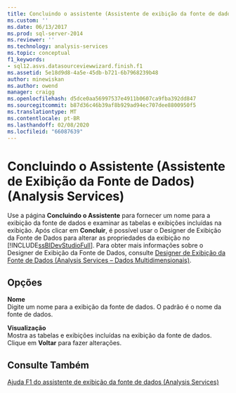 ```yaml
---
title: Concluindo o assistente (Assistente de exibição da fonte de dados) (Analysis Services) | Microsoft Docs
ms.custom: ''
ms.date: 06/13/2017
ms.prod: sql-server-2014
ms.reviewer: ''
ms.technology: analysis-services
ms.topic: conceptual
f1_keywords:
- sql12.asvs.datasourceviewwizard.finish.f1
ms.assetid: 5e18d9d8-4a5e-45db-b721-6b7968239b48
author: minewiskan
ms.author: owend
manager: craigg
ms.openlocfilehash: d5dce0aa56997537e4911b0607ca9fba392dd847
ms.sourcegitcommit: b87d36c46b39af8b929ad94ec707dee8800950f5
ms.translationtype: MT
ms.contentlocale: pt-BR
ms.lasthandoff: 02/08/2020
ms.locfileid: "66087639"
---
```

# <a name="completing-the-wizard-data-source-view-wizard-analysis-services"></a>Concluindo o Assistente (Assistente de Exibição da Fonte de Dados) (Analysis Services)
  Use a página **Concluindo o Assistente** para fornecer um nome para a exibição da fonte de dados e examinar as tabelas e exibições incluídas na exibição. Após clicar em **Concluir**, é possível usar o Designer de Exibição da Fonte de Dados para alterar as propriedades da exibição no [!INCLUDE[ssBIDevStudioFull](../includes/ssbidevstudiofull-md.md)]. Para obter mais informações sobre o Designer de Exibição da Fonte de Dados, consulte [Designer de Exibição da Fonte de Dados &#40;Analysis Services – Dados Multidimensionais&#41;](data-source-view-designer-analysis-services-multidimensional-data.md).  
  
## <a name="options"></a>Opções  
 **Nome**  
 Digite um nome para a exibição da fonte de dados. O padrão é o nome da fonte de dados.  
  
 **Visualização**  
 Mostra as tabelas e exibições incluídas na exibição da fonte de dados. Clique em **Voltar** para fazer alterações.  
  
## <a name="see-also"></a>Consulte Também  
 [Ajuda F1 do assistente de exibição da fonte de dados &#40;Analysis Services&#41;](data-source-view-wizard-f1-help-analysis-services.md)  
  
  

